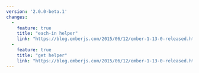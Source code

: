 ```yaml
---
version: '2.0.0-beta.1'
changes:
  -
    feature: true
    title: "each-in helper"
    link: "https://blog.emberjs.com/2015/06/12/ember-1-13-0-released.html"
  -
    feature: true
    title: "get helper"
    link: "https://blog.emberjs.com/2015/06/12/ember-1-13-0-released.html"
---
```

